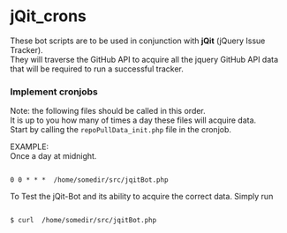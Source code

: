 # jQit_crons

These bot scripts are to be used in conjunction with **jQit** (jQuery Issue Tracker).   
They will traverse the GitHub API to acquire all the jquery GitHub API data that will be required to run a successful tracker.

### Implement cronjobs  
Note: the following files should be called in this order.   
It is up to you how many of times a day these files will acquire data.  
Start by calling the ``repoPullData_init.php`` file in the cronjob.    
 
EXAMPLE:   
Once a day at midnight.
```

0 0 * * *  /home/somedir/src/jqitBot.php

```

To Test the jQit-Bot and its ability to acquire the correct data. Simply run

```

$ curl  /home/somedir/src/jqitBot.php

```
